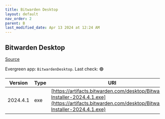 ```yaml
---
title: Bitwarden Desktop
layout: default
nav_order: 2
parent: B
last_modified_date: Apr 13 2024 at 12:24 AM
---
```


## Bitwarden Desktop

[Source](https://bitwarden.com/)

Evergreen app: `BitwardenDesktop`. Last check: 🟢

| Version  | Type | URI                                                                                                                                                  |
| -------- | ---- | ---------------------------------------------------------------------------------------------------------------------------------------------------- |
| 2024.4.1 | exe  | [https://artifacts.bitwarden.com/desktop/Bitwarden-Installer-2024.4.1.exe](https://artifacts.bitwarden.com/desktop/Bitwarden-Installer-2024.4.1.exe) |
